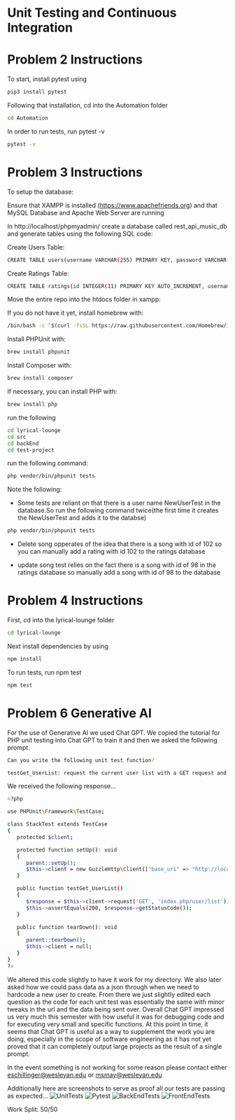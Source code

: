 # Unit Testing and Continuous Integration

# Problem 2 Instructions

To start, install pytest using

```bash
pip3 install pytest
```

Following that installation, cd into the Automation folder

```bash
cd Automation
```

In order to run tests, run pytest -v

```bash
pytest -v
```

# Problem 3 Instructions

To setup the database:

Ensure that XAMPP is installed (https://www.apachefriends.org) and that MySQL Database and Apache Web Server are running

In http://localhost/phpmyadmin/ create a database called rest_api_music_db and generate tables using the following SQL code:

Create Users Table:

```bash
CREATE TABLE users(username VARCHAR(255) PRIMARY KEY, password VARCHAR(255))
```

Create Ratings Table:

```bash
CREATE TABLE ratings(id INTEGER(11) PRIMARY KEY AUTO_INCREMENT, username VARCHAR(255), artist VARCHAR(255), song VARCHAR(100), rating INTEGER(1), FOREIGN KEY (username) REFERENCES users(username))
```

Move the entire repo into the htdocs folder in xampp:

If you do not have it yet, install homebrew with:

```bash
/bin/bash -c "$(curl -fsSL https://raw.githubusercontent.com/Homebrew/install/HEAD/install.sh)"
```

Install PHPUnit with:

```bash
brew install phpunit
```

Install Composer with:

```bash
brew install composer
```

If necessary, you can install PHP with:

```bash
brew install php
```

run the following

```bash
cd lyrical-lounge
cd src
cd backEnd
cd test-project
```

run the following command:

```bash
php vendor/bin/phpunit tests
```

Note the following:

- Some tests are reliant on that there is a user name NewUserTest in the database.So run the following command twice(the first time it creates the NewUserTest and adds it to the databse)

```bash
php vendor/bin/phpunit tests
```

- Delete song opperates of the idea that there is a song with id of 102 so you can manually add a rating with id 102 to the ratings database

- update song test relies on the fact there is a song with id of 98 in the ratings database so manually add a song with id of 98 to the database

# Problem 4 Instructions

First, cd into the lyrical-lounge folder

```bash
cd lyrical-lounge
```

Next install dependencies by using

```bash
npm install
```

To run tests, run npm test

```bash
npm test
```

# Problem 6 Generative AI
For the use of Generative AI we used Chat GPT. We copied the tutorial for PHP unit testing into Chat GPT to train it and then we asked the following prompt. 

```bash
Can you write the following unit test function?

testGet_UserList: request the current user list with a GET request and check that the server responds with a 200 response code.
```

We received the following response...

```bash
<?php

use PHPUnit\Framework\TestCase;

class StackTest extends TestCase
{
   protected $client;

   protected function setUp(): void
   {
      parent::setUp();
      $this->client = new GuzzleHttp\Client(["base_uri" => "http://localhost:3306/index.php"]);
   }

   public function testGet_UserList()
   {
      $response = $this->client->request('GET', 'index.php/user/list');
      $this->assertEquals(200, $response->getStatusCode());
   }

   public function tearDown(): void
   {
      parent::tearDown();
      $this->client = null;
   }
}
?>
```
We altered this code slightly to have it work for my directory. We also later asked how we could pass data as a json through when we need to hardcode a new user to create. From there we just slightly edited each question as the code for each unit test was essentially the same with minor tweaks in the url and the data being sent over. Overall Chat GPT impressed us very much this semester with how useful it was for debugging code and for executing very small and specific functions. At this point in time, it seems that Chat GPT is useful as a way to supplement the work you are doing, especially in the scope of software engineering as it has not yet proved that it can completely output large projects as the result of a single prompt.   

In the event something is not working for some reason please contact either eschillinger@wesleyan.edu or msmay@wesleyan.edu

Additionally here are screenshots to serve as proof all our tests are passing as expected...
![UnitTests](https://github.com/eschillinger7/Comp333-Project-Matt-Emmett-TestingIntegration/assets/144485976/044c9773-05b8-4a7b-bb2d-421fb0998fbb)
![Pytest](https://github.com/eschillinger7/Comp333-Project-Matt-Emmett-TestingIntegration/assets/144485976/c8937433-43aa-4299-941d-9e0ac5ea13d9)
![BackEndTests](https://github.com/eschillinger7/Comp333-Project-Matt-Emmett-TestingIntegration/assets/144485976/97fc52c9-5a7d-4552-97e8-34d9b9d23f53)
![FrontEndTests](https://github.com/eschillinger7/Comp333-Project-Matt-Emmett-TestingIntegration/assets/144485976/2c748e9b-9271-4af4-913a-acb69a15669a)

Work Split: 50/50


